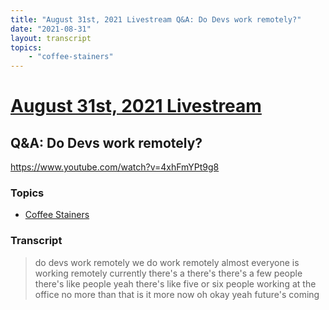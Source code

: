 ```yaml
---
title: "August 31st, 2021 Livestream Q&A: Do Devs work remotely?"
date: "2021-08-31"
layout: transcript
topics:
    - "coffee-stainers"
---
```

# [August 31st, 2021 Livestream](../2021-08-31.md)
## Q&A: Do Devs work remotely?
https://www.youtube.com/watch?v=4xhFmYPt9g8

### Topics
* [Coffee Stainers](../topics/coffee-stainers.md)

### Transcript

> do devs work remotely we do work remotely almost everyone is working remotely currently there's a there's there's a few people there's like people yeah there's like five or six people working at the office no more than that is it more now oh okay yeah future's coming
